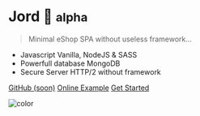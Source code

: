 # Jord 🌱 <small>alpha</small>

> Minimal eShop SPA without useless framework...

- Javascript Vanilla, NodeJS & SASS
- Powerfull database MongoDB
- Secure Server HTTP/2 without framework

[GitHub (soon)]()
[Online Example](https://jord.desinvo.lt)
[Get Started](#introduction)

<!-- background color -->

![color](#1e2a2d)